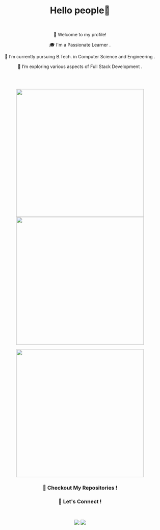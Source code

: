 <h1 align="center">Hello people👋</h1>
<br>

<p align = "center">
👀 Welcome to my profile! 
</p>
<p align = "center">
🎓 I'm a Passionate Learner .
</p>
<p align = "center">
 🔭 I’m currently pursuing B.Tech. in Computer Science and Engineering .
</p><p align = "center">
 🌱 I’m exploring various aspects of Full Stack Development .
</p>
<br>
<br>
<p align = "center">
  <img src = "https://github-readme-stats.vercel.app/api?username=sharduli8090&hide=contribs,prs&include_all_commits=true&theme=tokyonight&hide_border=true" width = 400>
  <img src = "https://github-readme-streak-stats.herokuapp.com?user=sharduli8090&theme=tokyonight&hide_border=true" width = 400>
</p>

<p align = "center">
  <img src = "https://github-readme-stats.vercel.app/api/top-langs/?username=sharduli8090&theme=tokyonight&hide_border=true"  width = 400>
 </p>

<h3 align="center">🧧 Checkout My Repositories !</h3>

<h3 align="center">🤝 Let's Connect !</h3>

<br>


<p align = "center">
<a href="https://www.linkedin.com/in/shardulipandey/" >
  <img src = "https://img.shields.io/badge/LinkedIn-0077B5?style=for-the-badge&logo=linkedin&logoColor=white"></a>
<a href="https://www.youtube.com/channel/UCRps_MM6ir323qAN6wg8lMw" >
  <img src = "https://img.shields.io/badge/YouTube-FF0000?style=for-the-badge&logo=youtube&logoColor=white"></a>

</p>
